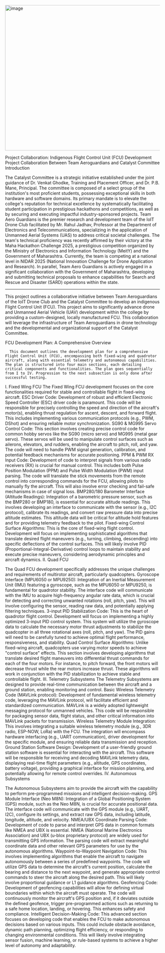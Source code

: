 <img width="580" height="472" alt="image" src="https://github.com/user-attachments/assets/a1a8c730-9d71-4d00-8c9a-21febafb3139" />

Project Collaboration: Indigenous Flight Control Unit (FCU) Development
Project Collaboration Between Team Aeroguardians and Catalyst Committee
Introduction

The Catalyst Committee is a strategic initiative established under the joint guidance of Dr. Venkat Ghodke, Training and Placement Officer, and Dr. P.B. Mane, Principal. The committee is composed of a select group of the institution's most proficient students, possessing exceptional skills in both hardware and software domains. Its primary mandate is to elevate the college's reputation for technical excellence by systematically facilitating student participation in prestigious hackathons and competitions, as well as by securing and executing impactful industry-sponsored projects.
Team Aero Guardians is the premier research and development team of the IoIT Drone Club facilitated by Mr. Rahul Jadhav, Professor at the Department of Electronics and Telecommunications, specializing in the application of Unmanned Aerial Systems (UAS) to address critical societal challenges. The team's technical proficiency was recently affirmed by their victory at the Maha Hackathon Challenge 2025, a prestigious competition organized by the Ministry of Electronics and Information Technology (MeitY) and the Government of Maharashtra.
Currently, the team is competing at a national level in NIDAR 2025 (National Innovation Challenge for Drone Application and Research). In parallel, Team Aero Guardians is actively engaged in a significant collaboration with the Government of Maharashtra, developing and submitting technical proposals to enhance capabilities for Search and Rescue and Disaster (SARD) operations within the state.


*********************************************************************************************


This project outlines a collaborative initiative between Team Aeroguardians of the IoIT Drone Club and the Catalyst Committee to develop an indigenous Flight Control Unit (FCU). This project aims to significantly advance drone and Unmanned Aerial Vehicle (UAV) development within the college by providing a custom-designed, locally manufactured FCU. This collaboration will leverage the infrastructure of Team Aeroguardians in drone technology and the developmental and organizational support of the Catalyst Committee.




   FCU Development Plan: A Comprehensive Overview

      This document outlines the development plan for a comprehensive Flight Control Unit (FCU), encompassing both fixed-wing and quadrotor aircraft, along with essential telemetry and autonomous capabilities. The plan is structured into four main sections, each detailing critical components and functionalities. The plan goes sequentially from I to IV. Progression to the next subsection is only done after successful testing.
I. Fixed Wing FCU
The Fixed Wing FCU development focuses on the core functionalities required for stable and controllable flight in fixed-wing aircraft.
ESC Driver Code: Development of robust and efficient Electronic Speed Controller (ESC) driver code is paramount. This code will be responsible for precisely controlling the speed and direction of the aircraft's motor(s), enabling thrust regulation for ascent, descent, and forward flight. This includes implementing various communication protocols (e.g., PWM, DShot) and ensuring reliable motor synchronization.
SG90 & MG995 Servo Control Code: This section involves creating precise control code for common hobby servos like the SG90 (micro servo) and MG995 (metal gear servo). These servos will be used to manipulate control surfaces such as ailerons, elevators, and rudders, enabling the aircraft to pitch, roll, and yaw. The code will need to handle PWM signal generation, calibration, and potential feedback mechanisms for accurate positioning.
PPM & PWM RX Input Code: Development of code to interpret signals from various radio receivers (RX) is crucial for manual control. This includes both Pulse Position Modulation (PPM) and Pulse Width Modulation (PWM) input parsing. The code will translate the stick movements from the remote control into corresponding commands for the FCU, allowing pilots to manually fly the aircraft. This will also involve error checking and fail-safe mechanisms in case of signal loss.
BMP280/180 Barometer Interface (Altitude Readings): Integration of a barometric pressure sensor, such as the BMP280 or BMP180, is essential for accurate altitude readings. This involves developing an interface to communicate with the sensor (e.g., I2C protocol), calibrate its readings, and convert raw pressure data into precise altitude estimates. This altitude data will be critical for altitude hold features and for providing telemetry feedback to the pilot.
Fixed-wing Control Surface Algorithms: This is the core of fixed-wing flight control. Development will focus on implementing sophisticated algorithms that translate desired flight maneuvers (e.g., turning, climbing, descending) into specific deflections of the control surfaces. This will likely involve PID (Proportional-Integral-Derivative) control loops to maintain stability and execute precise maneuvers, considering aerodynamic principles and aircraft dynamics.
II. Quad FCU

The Quad FCU development specifically addresses the unique challenges and requirements of multirotor aircraft, particularly quadcopters.
Gyroscope Interface (MPU6050 or MPU9250): Integration of an Inertial Measurement Unit (IMU) featuring a gyroscope, such as the MPU6050 or MPU9250, is fundamental for quadrotor stability. The interface code will communicate with the IMU to acquire high-frequency angular rate data, which is crucial for detecting and correcting unwanted rotations (roll, pitch, yaw). This will involve configuring the sensor, reading raw data, and potentially applying filtering techniques.
3-input PID Stabilization Code: This is the heart of quadrotor flight control. Development will focus on implementing a highly optimized 3-input PID control system. This system will utilize the gyroscope data to calculate the necessary motor thrust adjustments to stabilize the quadcopter in all three rotational axes (roll, pitch, and yaw). The PID gains will need to be carefully tuned to achieve optimal flight performance, responsiveness, and stability.
Quad Control Surface Algorithms: Unlike fixed-wing aircraft, quadcopters use varying motor speeds to achieve "control surface" effects. This section involves developing algorithms that translate desired flight maneuvers into differential thrust commands for each of the four motors. For instance, to pitch forward, the front motors will decrease thrust while the rear motors increase thrust. These algorithms will work in conjunction with the PID stabilization to achieve stable and controllable flight.
III. Telemetry Subsystems
The Telemetry Subsystems are designed to provide real-time communication between the aircraft and a ground station, enabling monitoring and control.
Basic Wireless Telemetry Code (MAVLink protocol): Development of fundamental wireless telemetry code, leveraging the MAVLink protocol, will facilitate efficient and standardized communication. MAVLink is a widely adopted lightweight messaging protocol for unmanned vehicles. This code will be responsible for packaging sensor data, flight status, and other critical information into MAVLink packets for transmission.
Wireless Telemetry Module Integration: This involves integrating a suitable wireless telemetry module (e.g., 3DR radio, ESP-NOW, LoRa) with the FCU. The integration will encompass hardware interfacing (e.g., UART communication), driver development for the specific module, and ensuring reliable data transmission and reception.
Ground Station Software Design: Development of a user-friendly ground station software is essential for interacting with the aircraft. This software will be responsible for receiving and decoding MAVLink telemetry data, displaying real-time flight parameters (e.g., altitude, GPS coordinates, battery voltage), providing a graphical interface for mission planning, and potentially allowing for remote control overrides.
IV. Autonomous Subsystems

The Autonomous Subsystems aim to provide the aircraft with the capability to perform pre-programmed missions and intelligent decision-making.
GPS Module Interface (Neo M8N): Integration of a Global Positioning System (GPS) module, such as the Neo M8N, is crucial for accurate positional data. The interface code will communicate with the GPS module (e.g., UART, I2C), configure its settings, and extract raw GPS data, including latitude, longitude, altitude, and velocity.
NMEA/UBX Coordinate Parsing Code: Development of code to parse and interpret GPS data in common formats like NMEA and UBX is essential. NMEA (National Marine Electronics Association) and UBX (u-blox proprietary protocol) are widely used for transmitting GPS information. The parsing code will extract meaningful coordinate data and other relevant GPS parameters for use by the autonomous algorithms.
Waypoint-to-Waypoint Navigation Code: This involves implementing algorithms that enable the aircraft to navigate autonomously between a series of predefined waypoints. The code will utilize GPS data to determine the aircraft's current position, calculate the bearing and distance to the next waypoint, and generate appropriate control commands to steer the aircraft along the desired path. This will likely involve proportional guidance or L1 guidance algorithms.
Geofencing Code: Development of geofencing capabilities will allow for defining virtual boundaries within which the aircraft must operate. The code will continuously monitor the aircraft's GPS position and, if it deviates outside the defined geofence, trigger pre-programmed actions such as returning to a safe home location, landing, or hovering. This enhances safety and compliance.
Intelligent Decision-Making Code: This advanced section focuses on developing code that enables the FCU to make autonomous decisions based on various inputs. This could include obstacle avoidance, dynamic path planning, optimizing flight efficiency, or responding to changing environmental conditions. This will likely involve integrating sensor fusion, machine learning, or rule-based systems to achieve a higher level of autonomy and adaptability.

